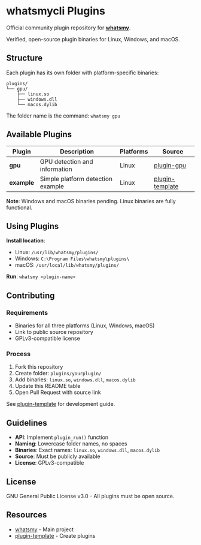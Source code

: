 # whatsmycli Plugins

Official community plugin repository for **[whatsmy](https://github.com/whatsmycli/whatsmy)**.

Verified, open-source plugin binaries for Linux, Windows, and macOS.

## Structure

Each plugin has its own folder with platform-specific binaries:

```
plugins/
└── gpu/
    ├── linux.so
    ├── windows.dll
    └── macos.dylib
```

The folder name is the command: `whatsmy gpu`

## Available Plugins

| Plugin | Description | Platforms | Source |
|--------|-------------|-----------|--------|
| **gpu** | GPU detection and information | Linux | [plugin-gpu](https://github.com/whatsmycli/plugin-gpu) |
| **example** | Simple platform detection example | Linux | [plugin-template](https://github.com/whatsmycli/plugin-template) |

**Note**: Windows and macOS binaries pending. Linux binaries are fully functional.

## Using Plugins

**Install location**:
- Linux: `/usr/lib/whatsmy/plugins/`
- Windows: `C:\Program Files\whatsmy\plugins\`
- macOS: `/usr/local/lib/whatsmy/plugins/`

**Run**: `whatsmy <plugin-name>`

## Contributing

### Requirements
- Binaries for all three platforms (Linux, Windows, macOS)
- Link to public source repository
- GPLv3-compatible license

### Process
1. Fork this repository
2. Create folder: `plugins/yourplugin/`
3. Add binaries: `linux.so`, `windows.dll`, `macos.dylib`
4. Update this README table
5. Open Pull Request with source link

See [plugin-template](https://github.com/whatsmycli/plugin-template) for development guide.

## Guidelines

- **API**: Implement `plugin_run()` function
- **Naming**: Lowercase folder names, no spaces
- **Binaries**: Exact names: `linux.so`, `windows.dll`, `macos.dylib`
- **Source**: Must be publicly available
- **License**: GPLv3-compatible

## License

GNU General Public License v3.0 - All plugins must be open source.

## Resources

- [whatsmy](https://github.com/whatsmycli/whatsmy) - Main project
- [plugin-template](https://github.com/whatsmycli/plugin-template) - Create plugins
